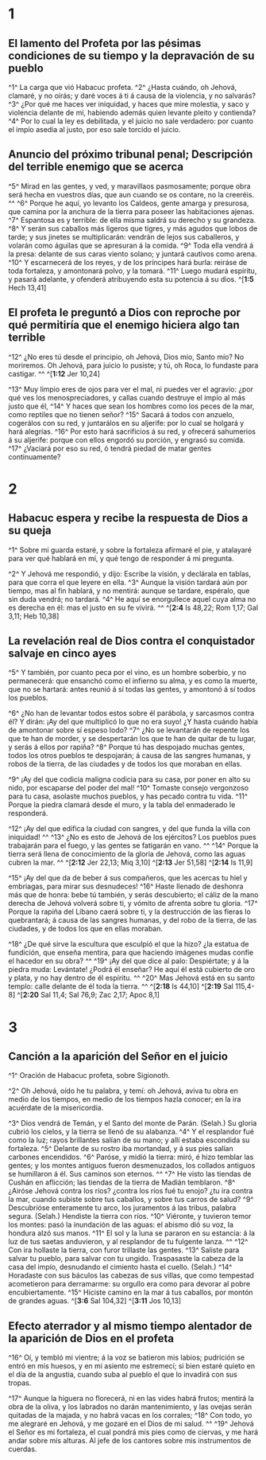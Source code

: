 # 1 
## El lamento del Profeta por las pésimas condiciones de su tiempo y la depravación de su pueblo
^1^ La carga que vió Habacuc profeta. ^2^ ¿Hasta cuándo, oh Jehová, clamaré, y no oirás; y daré voces á ti á causa de la violencia, y no salvarás? ^3^ ¿Por qué me haces ver iniquidad, y haces que mire molestia, y saco y violencia delante de mí, habiendo además quien levante pleito y contienda? ^4^ Por lo cual la ley es debilitada, y el juicio no sale verdadero: por cuanto el impío asedia al justo, por eso sale torcido el juicio. 

## Anuncio del próximo tribunal penal; Descripción del terrible enemigo que se acerca
^5^ Mirad en las gentes, y ved, y maravillaos pasmosamente; porque obra será hecha en vuestros días, que aun cuando se os contare, no la creeréis. ^^ ^6^ Porque he aquí, yo levanto los Caldeos, gente amarga y presurosa, que camina por la anchura de la tierra para poseer las habitaciones ajenas. ^7^ Espantosa es y terrible: de ella misma saldrá su derecho y su grandeza. ^8^ Y serán sus caballos más ligeros que tigres, y más agudos que lobos de tarde; y sus jinetes se multiplicarán: vendrán de lejos sus caballeros, y volarán como águilas que se apresuran á la comida. ^9^ Toda ella vendrá á la presa: delante de sus caras viento solano; y juntará cautivos como arena. ^10^ Y escarnecerá de los reyes, y de los príncipes hará burla: reiráse de toda fortaleza, y amontonará polvo, y la tomará. ^11^ Luego mudará espíritu, y pasará adelante, y ofenderá atribuyendo esta su potencia á su dios. 
^[**1:5** Hech 13,41]

## El profeta le preguntó a Dios con reproche por qué permitiría que el enemigo hiciera algo tan terrible
^12^ ¿No eres tú desde el principio, oh Jehová, Dios mío, Santo mío? No moriremos. Oh Jehová, para juicio lo pusiste; y tú, oh Roca, lo fundaste para castigar. ^^ 
^[**1:12** Jer 10,24]

^13^ Muy limpio eres de ojos para ver el mal, ni puedes ver el agravio: ¿por qué ves los menospreciadores, y callas cuando destruye el impío al más justo que él, ^14^ Y haces que sean los hombres como los peces de la mar, como reptiles que no tienen señor? ^15^ Sacará á todos con anzuelo, cogerálos con su red, y juntarálos en su aljerife: por lo cual se holgará y hará alegrías. ^16^ Por esto hará sacrificios á su red, y ofrecerá sahumerios á su aljerife: porque con ellos engordó su porción, y engrasó su comida. ^17^ ¿Vaciará por eso su red, ó tendrá piedad de matar gentes continuamente? 

# 2 
## Habacuc espera y recibe la respuesta de Dios a su queja
^1^ Sobre mi guarda estaré, y sobre la fortaleza afirmaré el pie, y atalayaré para ver qué hablará en mí, y qué tengo de responder á mi pregunta. 

^2^ Y Jehová me respondió, y dijo: Escribe la visión, y declárala en tablas, para que corra el que leyere en ella. ^3^ Aunque la visión tardará aún por tiempo, mas al fin hablará, y no mentirá: aunque se tardare, espéralo, que sin duda vendrá; no tardará. ^4^ He aquí se enorgullece aquel cuya alma no es derecha en él: mas el justo en su fe vivirá. ^^ 
^[**2:4** Is 48,22; Rom 1,17; Gal 3,11; Heb 10,38]

## La revelación real de Dios contra el conquistador salvaje en cinco ayes
^5^ Y también, por cuanto peca por el vino, es un hombre soberbio, y no permanecerá: que ensanchó como el infierno su alma, y es como la muerte, que no se hartará: antes reunió á sí todas las gentes, y amontonó á sí todos los pueblos. 

^6^ ¿No han de levantar todos estos sobre él parábola, y sarcasmos contra él? Y dirán: ¡Ay del que multiplicó lo que no era suyo! ¿Y hasta cuándo había de amontonar sobre sí espeso lodo? ^7^ ¿No se levantarán de repente los que te han de morder, y se despertarán los que te han de quitar de tu lugar, y serás á ellos por rapiña? ^8^ Porque tú has despojado muchas gentes, todos los otros pueblos te despojarán; á causa de las sangres humanas, y robos de la tierra, de las ciudades y de todos los que moraban en ellas. 

^9^ ¡Ay del que codicia maligna codicia para su casa, por poner en alto su nido, por escaparse del poder del mal! ^10^ Tomaste consejo vergonzoso para tu casa, asolaste muchos pueblos, y has pecado contra tu vida. ^11^ Porque la piedra clamará desde el muro, y la tabla del enmaderado le responderá. 

^12^ ¡Ay del que edifica la ciudad con sangres, y del que funda la villa con iniquidad! ^^ ^13^ ¿No es esto de Jehová de los ejércitos? Los pueblos pues trabajarán para el fuego, y las gentes se fatigarán en vano. ^^ ^14^ Porque la tierra será llena de conocimiento de la gloria de Jehová, como las aguas cubren la mar. ^^ 
^[**2:12** Jer 22,13; Miq 3,10] ^[**2:13** Jer 51,58] ^[**2:14** Is 11,9]

^15^ ¡Ay del que da de beber á sus compañeros, que les acercas tu hiel y embriagas, para mirar sus desnudeces! ^16^ Haste llenado de deshonra más que de honra: bebe tú también, y serás descubierto; el cáliz de la mano derecha de Jehová volverá sobre ti, y vómito de afrenta sobre tu gloria. ^17^ Porque la rapiña del Líbano caerá sobre ti, y la destrucción de las fieras lo quebrantará; á causa de las sangres humanas, y del robo de la tierra, de las ciudades, y de todos los que en ellas moraban. 

^18^ ¿De qué sirve la escultura que esculpió el que la hizo? ¿la estatua de fundición, que enseña mentira, para que haciendo imágenes mudas confíe el hacedor en su obra? ^^ ^19^ ¡Ay del que dice al palo: Despiértate; y á la piedra muda: Levántate! ¿Podrá él enseñar? He aquí él está cubierto de oro y plata, y no hay dentro de él espíritu. ^^ ^20^ Mas Jehová está en su santo templo: calle delante de él toda la tierra. ^^ 
^[**2:18** Is 44,10] ^[**2:19** Sal 115,4-8] ^[**2:20** Sal 11,4; Sal 76,9; Zac 2,17; Apoc 8,1] 

# 3 
## Canción a la aparición del Señor en el juicio
^1^ Oración de Habacuc profeta, sobre Sigionoth. 

^2^ Oh Jehová, oído he tu palabra, y temí: oh Jehová, aviva tu obra en medio de los tiempos, en medio de los tiempos hazla conocer; en la ira acuérdate de la misericordia. 

^3^ Dios vendrá de Temán, y el Santo del monte de Parán. (Selah.) Su gloria cubrió los cielos, y la tierra se llenó de su alabanza. ^4^ Y el resplandor fué como la luz; rayos brillantes salían de su mano; y allí estaba escondida su fortaleza. ^5^ Delante de su rostro iba mortandad, y á sus pies salían carbones encendidos. ^6^ Paróse, y midió la tierra: miró, é hizo temblar las gentes; y los montes antiguos fueron desmenuzados, los collados antiguos se humillaron á él. Sus caminos son eternos. ^^ ^7^ He visto las tiendas de Cushán en aflicción; las tiendas de la tierra de Madián temblaron. ^8^ ¿Airóse Jehová contra los ríos? ¿contra los ríos fué tu enojo? ¿tu ira contra la mar, cuando subiste sobre tus caballos, y sobre tus carros de salud? ^9^ Descubrióse enteramente tu arco, los juramentos á las tribus, palabra segura. (Selah.) Hendiste la tierra con ríos. ^10^ Viéronte, y tuvieron temor los montes: pasó la inundación de las aguas: el abismo dió su voz, la hondura alzó sus manos. ^11^ El sol y la luna se pararon en su estancia: á la luz de tus saetas anduvieron, y al resplandor de tu fulgente lanza. ^^ ^12^ Con ira hollaste la tierra, con furor trillaste las gentes. ^13^ Saliste para salvar tu pueblo, para salvar con tu ungido. Traspasaste la cabeza de la casa del impío, desnudando el cimiento hasta el cuello. (Selah.) ^14^ Horadaste con sus báculos las cabezas de sus villas, que como tempestad acometieron para derramarme: su orgullo era como para devorar al pobre encubiertamente. ^15^ Hiciste camino en la mar á tus caballos, por montón de grandes aguas. 
^[**3:6** Sal 104,32] ^[**3:11** Jos 10,13]

## Efecto aterrador y al mismo tiempo alentador de la aparición de Dios en el profeta
^16^ Oí, y tembló mi vientre; á la voz se batieron mis labios; pudrición se entró en mis huesos, y en mi asiento me estremecí; si bien estaré quieto en el día de la angustia, cuando suba al pueblo el que lo invadirá con sus tropas. 

^17^ Aunque la higuera no florecerá, ni en las vides habrá frutos; mentirá la obra de la oliva, y los labrados no darán mantenimiento, y las ovejas serán quitadas de la majada, y no habrá vacas en los corrales; ^18^ Con todo, yo me alegraré en Jehová, y me gozaré en el Dios de mi salud. ^^ ^19^ Jehová el Señor es mi fortaleza, el cual pondrá mis pies como de ciervas, y me hará andar sobre mis alturas. Al jefe de los cantores sobre mis instrumentos de cuerdas. 